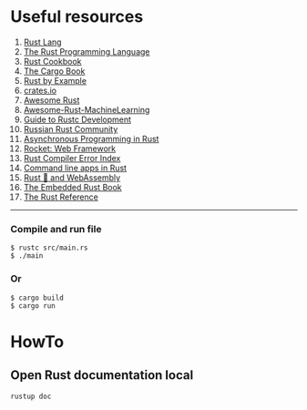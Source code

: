 # Useful resources  

1. [Rust Lang](https://www.rust-lang.org/)  
1. [The Rust Programming Language](https://doc.rust-lang.org/book/ch01-01-installation.html)
1. [Rust Cookbook](https://rust-lang-nursery.github.io/rust-cookbook/)
1. [The Cargo Book](https://doc.rust-lang.org/cargo/)
1. [Rust by Example](https://doc.rust-lang.org/rust-by-example/index.html)    
1. [crates.io](https://crates.io/)
1. [Awesome Rust](https://github.com/rust-unofficial/awesome-rust)
1. [Awesome-Rust-MachineLearning](https://github.com/vaaaaanquish/Awesome-Rust-MachineLearning)
1. [Guide to Rustc Development](https://rustc-dev-guide.rust-lang.org/about-this-guide.html)
1. [Russian Rust Community](https://rust-lang.ru/)
1. [Asynchronous Programming in Rust](https://doc.rust-lang.ru/async-book/)
1. [Rocket: Web Framework](https://rocket.rs/v0.5-rc/guide/)
1. [Rust Compiler Error Index](https://doc.rust-lang.org/error-index.html)
1. [Command line apps in Rust](https://rust-cli.github.io/book/index.html)
1. [Rust 🦀 and WebAssembly](https://rustwasm.github.io/docs/book/)
1. [The Embedded Rust Book](https://doc.rust-lang.org/stable/embedded-book/)
1. [The Rust Reference](https://doc.rust-lang.org/reference/introduction.html)
_________________

### Compile and run file
```
$ rustc src/main.rs 
$ ./main 
```
### Or
```
$ cargo build
$ cargo run 
```

# HowTo  
## Open Rust documentation local
`rustup doc`


